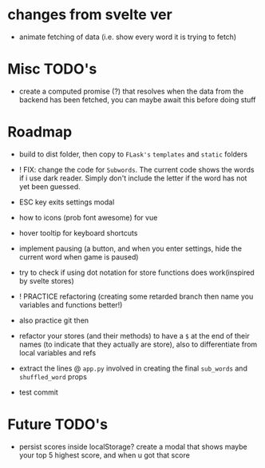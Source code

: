 # changes from svelte ver

-   animate fetching of data (i.e. show every word it is trying to fetch)

# Misc TODO's

-   create a computed promise (?) that resolves when the data from the backend has been fetched, you can maybe await this before doing stuff

# Roadmap

-   build to dist folder, then copy to `FLask's` `templates` and `static` folders
-   ! FIX: change the code for `Subwords`. The current code shows the words if i use dark reader. Simply don't include the letter if the word has not yet been guessed.
-   ESC key exits settings modal
-   how to icons (prob font awesome) for vue
-   hover tooltip for keyboard shortcuts
-   implement pausing (a button, and when you enter settings, hide the current word when game is paused)

-   try to check if using dot notation for store functions does work(inspired by svelte stores)
-   ! PRACTICE refactoring (creating some retarded branch then name you variables and functions better!)
-   also practice git then
-   refactor your stores (and their methods) to have a `$` at the end of their names (to indicate that they actually are store), also to differentiate from local variables and refs
-   extract the lines @ `app.py` involved in creating the final `sub_words` and `shuffled_word` props
-   test commit

# Future TODO's

-   persist scores inside localStorage? create a modal that shows maybe your top 5 highest score, and when u got that score
